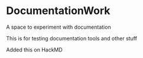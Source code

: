 # DocumentationWork
A space to experiment with documentation

This is for testing documentation tools and other stuff

Added this on HackMD

